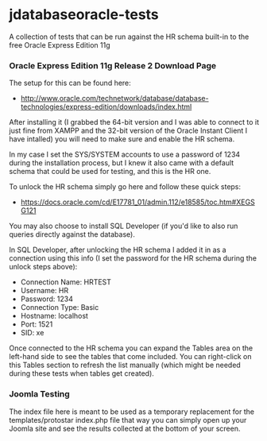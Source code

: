 # jdatabaseoracle-tests
A collection of tests that can be run against the HR schema built-in to the free Oracle Express Edition 11g

### Oracle Express Edition 11g Release 2 Download Page

The setup for this can be found here:
* http://www.oracle.com/technetwork/database/database-technologies/express-edition/downloads/index.html

After installing it (I grabbed the 64-bit version and I was able to connect to it just fine from XAMPP and the 32-bit version of the Oracle Instant Client I have intalled) you will need to make sure and enable the HR schema.

In my case I set the SYS/SYSTEM accounts to use a password of 1234 during the installation process, but I knew it also came with a default schema that could be used for testing, and this is the HR one.

To unlock the HR schema simply go here and follow these quick steps:

* https://docs.oracle.com/cd/E17781_01/admin.112/e18585/toc.htm#XEGSG121

You may also choose to install SQL Developer (if you'd like to also run queries directly against the database).

In SQL Developer, after unlocking the HR schema I added it in as a connection using this info (I set the password for the HR schema during the unlock steps above):

* Connection Name: HRTEST
* Username: HR
* Password: 1234
* Connection Type: Basic
* Hostname: localhost
* Port: 1521
* SID: xe

Once connected to the HR schema you can expand the Tables area on the left-hand side to see the tables that come included. You can right-click on this Tables section to refresh the list manually (which might be needed during these tests when tables get created).

### Joomla Testing

The index file here is meant to be used as a temporary replacement for the templates/protostar index.php file that way you can simply open up your Joomla site and see the results collected at the bottom of your screen.
